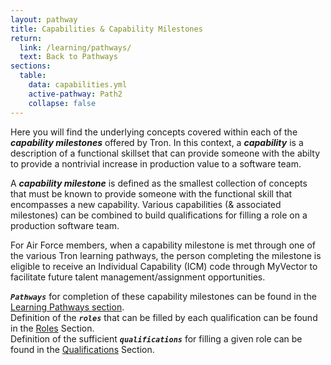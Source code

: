 ```yaml
---
layout: pathway
title: Capabilities & Capability Milestones
return:
  link: /learning/pathways/
  text: Back to Pathways
sections:
  table:
    data: capabilities.yml
    active-pathway: Path2
    collapse: false
---
```


Here you will find the underlying concepts covered within each of the ***capability milestones*** offered by Tron.  In this context, a ***capability*** is a description of a functional skillset that can provide someone with the abilty to provide a nontrivial increase in production value to a software team.

A ***capability milestone*** is defined as the smallest collection of concepts that must be known to provide someone with the functional skill that encompasses a new capability.  Various capabilities (& associated milestones) can be combined to build qualifications for filling a role on a production software team.

For Air Force members, when a capability milestone is met through one of the various Tron learning pathways, the person completing the milestone is eligible to receive an Individual Capability (ICM) code through MyVector to facilitate future talent management/assignment opportunities.

***`Pathways`*** for completion of these capability milestones can be found in the <a href="{{ '/learning/pathways' | absolute_url }}">Learning Pathways section</a>. <br>
Definition of the ***`roles`*** that can be filled by each qualification can be found in the <a href="{{ '/learning/roles' | absolute_url }}">Roles</a> Section. <br>
Definition of the sufficient ***`qualifications`*** for filling a given role can be found in the <a href="{{ '/learning/qualifications' | absolute_url }}">Qualifications</a> Section. <br>


